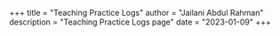 +++
title = "Teaching Practice Logs"
author = "Jailani Abdul Rahman"
description = "Teaching Practice Logs page"
date = "2023-01-09"
+++